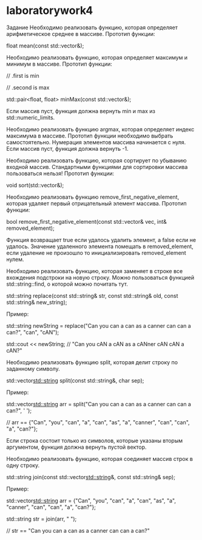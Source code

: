 # laboratorywork4


Задание
Необходимо реализовать функцию, которая определяет арифметическое среднее в массиве. Прототип функции:

float mean(const std::vector<float>&);

Необходимо реализовать функцию, которая определяет максимум и минимум в массиве. Прототип функции:

// .first is min

// .second is max

std::pair<float, float> minMax(const std::vector<float>&);

Если массив пуст, функция должна вернуть min и max из std::numeric_limits.

Необходимо реализовать функцию argmax, которая определяет индекс максимума в массиве. Прототип функции необходимо выбрать самостоятельно. Нумерация элементов массива начинается с нуля. Если массив пуст, функция должна вернуть -1.

Необходимо реализовать функцию, которая сортирует по убыванию входной массив. Стандартными функциями для сортировки массива пользоваться нельзя! Прототип функции:

void sort(std::vector<float>&);

Необходимо реализовать функцию remove_first_negative_element, которая удаляет первый отрицательный элемент массива. Прототип функции:

bool remove_first_negative_element(const std::vector<int>& vec, int& removed_element);

Функция возвращает true если удалось удалить элемент, а false если не удалось. Значение удаленного элемента помещать в removed_element, если удаление не произошло то инициализировать removed_element нулем.

Необходимо реализовать функцию, которая заменяет в строке все вхождения подстроки на новую строку. Можно пользоваться функцией std::string::find, о которой можно почитать тут.

std::string replace(const std::string& str, const std::string& old, const std::string& new_string);

Пример:

std::string newString = replace("Can you can a can as a canner can can a can?", "can", "cAN");

std::cout << newString; // "Can you cAN a cAN as a cANner cAN cAN a cAN?"

Необходимо реализовать функцию split, которая делит строку по заданному символу.

std::vector<std::string> split(const std::string&, char sep);

Пример:

std::vector<std::string> arr = split("Can you can a can as a canner can can a can?", ' ');

// arr == {"Can", "you", "can", "a", "can", "as", "a", "canner", "can", "can", "a", "can?"};

Если строка состоит только из символов, которые указаны вторым аргументом, функция должна вернуть пустой вектор.

Необходимо реализовать функцию, которая соединяет массив строк в одну строку.

std::string join(const std::vector<std::string>&, const std::string& sep);

Пример:

std::vector<std::string> arr = {"Can", "you", "can", "a", "can", "as", "a", "canner", "can", "can", "a", "can?"};

std::string str = join(arr, " ");

// str == "Can you can a can as a canner can can a can?"
